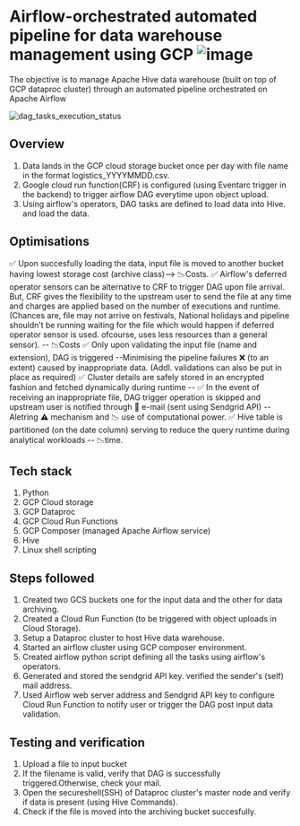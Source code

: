# Airflow-orchestrated automated pipeline for data warehouse management using GCP ![image](https://github.com/user-attachments/assets/4c34e173-ca20-47ec-8914-cf924a819255)


The objective is to manage Apache Hive data warehouse (built on top of GCP dataproc cluster) through an automated pipeline orchestrated on Apache Airflow

![dag_tasks_execution_status](https://github.com/user-attachments/assets/6e265e65-2a96-4bf1-8fdc-63f2623d14bf)

## Overview
1. Data lands in the GCP cloud storage bucket once per day with file name in the format logistics_YYYYMMDD.csv.
2. Google cloud run function(CRF) is configured (using Eventarc trigger in the backend) to trigger airflow DAG everytime upon object upload.
3. Using airflow's operators, DAG tasks are defined to load data into Hive.
   and load the data.

## Optimisations

✅ Upon succesfully loading the data, input file is moved to another bucket having lowest storage cost (archive class)--> 📉Costs.
✅ Airflow's deferred operator sensors can be alternative to CRF to trigger DAG upon file arrival. But, CRF gives the flexibility to the upstream user to send the file at any time and 
   charges are applied based on the number of executions and runtime.(Chances are, file may not arrive on festivals, National holidays and pipeline shouldn’t be running waiting for the file 
   which would happen if deferred operator sensor is used. ofcourse, uses less resources than a general sensor). -- 📉Costs
✅ Only upon validating the input file (name and extension), DAG is triggered --Minimising the pipeline failures ❌ (to an extent) caused by inappropriate data.
   (Addl. validations can also be put in place as required)
✅ Cluster details are safely stored in an encrypted fashion and fetched dynamically during runtime --
✅ In the event of receiving an inappropriate file, DAG trigger operation is skipped and upstream user is notified through :email: e-mail (sent using Sendgrid API) -- Aletring ⚠ mechanism 
    and 📉 use of computational power.
✅ Hive table is partitioned (on the date column) serving to reduce the query runtime during analytical workloads -- 📉time.

## Tech stack
1. Python
2. GCP Cloud storage
3. GCP Dataproc
4. GCP Cloud Run Functions
5. GCP Composer (managed Apache Airflow service)
7. Hive
8. Linux shell scripting

## Steps followed
1. Created two GCS buckets one for the input data and the other for data archiving.
2. Created a Cloud Run Function (to be triggered with object uploads in Cloud Storage).
3. Setup a Dataproc cluster to host Hive data warehouse.
4. Started an airflow cluster using GCP composer environment.
5. Created airflow python script defining all the tasks using airflow's operators.
6. Generated and stored the sendgrid API key. verified the sender's (self) mail address.
7. Used Airflow web server address and Sendgrid API key to configure Cloud Run Function to notify user or trigger the DAG post input data validation.

## Testing and verification
1. Upload a file to input bucket
2. If the filename is valid, verify that DAG is successfully triggered.Otherwise, check your mail.
3. Open the secureshell(SSH) of Dataproc cluster's master node and verify if data is present (using Hive Commands).
4. Check if the file is moved into the archiving bucket succesfully.






















